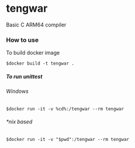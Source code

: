 # tengwar

Basic C ARM64 compiler


### How to use

To build docker image
````
$docker build -t tengwar .
````

##### To run unittest

###### Windows
````
$docker run -it -v %cd%:/tengwar --rm tengwar
````

###### *nix based
````
$docker run -it -v "$pwd":/tengwar --rm tengwar
````
